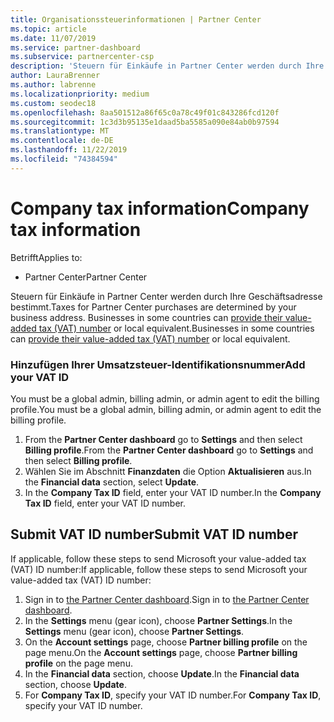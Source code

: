 ```yaml
---
title: Organisationssteuerinformationen | Partner Center
ms.topic: article
ms.date: 11/07/2019
ms.service: partner-dashboard
ms.subservice: partnercenter-csp
description: 'Steuern für Einkäufe in Partner Center werden durch Ihre Geschäftsadresse bestimmt. Unternehmen in einigen Ländern können ihre Umsatzsteuer-Identifikationsnummer bzw. die lokale Entsprechung angeben:'
author: LauraBrenner
ms.author: labrenne
ms.localizationpriority: medium
ms.custom: seodec18
ms.openlocfilehash: 8aa501512a86f65c0a78c49f01c843286fcd120f
ms.sourcegitcommit: 1c3d3b95135e1daad5ba5585a090e84ab0b97594
ms.translationtype: MT
ms.contentlocale: de-DE
ms.lasthandoff: 11/22/2019
ms.locfileid: "74384594"
---
```

# <a name="company-tax-information"></a><span data-ttu-id="2d999-104">Company tax information</span><span class="sxs-lookup"><span data-stu-id="2d999-104">Company tax information</span></span>

<span data-ttu-id="2d999-105">Betrifft</span><span class="sxs-lookup"><span data-stu-id="2d999-105">Applies to:</span></span>

- <span data-ttu-id="2d999-106">Partner Center</span><span class="sxs-lookup"><span data-stu-id="2d999-106">Partner Center</span></span>

<span data-ttu-id="2d999-107">Steuern für Einkäufe in Partner Center werden durch Ihre Geschäftsadresse bestimmt.</span><span class="sxs-lookup"><span data-stu-id="2d999-107">Taxes for Partner Center purchases are determined by your business address.</span></span> <span data-ttu-id="2d999-108">Businesses in some countries can [provide their value-added tax (VAT) number](#submit-vat-id-number) or local equivalent.</span><span class="sxs-lookup"><span data-stu-id="2d999-108">Businesses in some countries can [provide their value-added tax (VAT) number](#submit-vat-id-number) or local equivalent.</span></span>

### <a name="add-your-vat-id"></a><span data-ttu-id="2d999-109">Hinzufügen Ihrer Umsatzsteuer-Identifikationsnummer</span><span class="sxs-lookup"><span data-stu-id="2d999-109">Add your VAT ID</span></span>

<span data-ttu-id="2d999-110">You must be a global admin, billing admin, or admin agent to  edit the billing profile.</span><span class="sxs-lookup"><span data-stu-id="2d999-110">You must be a global admin, billing admin, or admin agent to  edit the billing profile.</span></span>

1.  <span data-ttu-id="2d999-111">From the **Partner Center dashboard** go to  **Settings** and then select **Billing profile**.</span><span class="sxs-lookup"><span data-stu-id="2d999-111">From the **Partner Center dashboard** go to  **Settings** and then select **Billing profile**.</span></span>
2.  <span data-ttu-id="2d999-112">Wählen Sie im Abschnitt **Finanzdaten** die Option **Aktualisieren** aus.</span><span class="sxs-lookup"><span data-stu-id="2d999-112">In the **Financial data** section, select **Update**.</span></span>
3.  <span data-ttu-id="2d999-113">In the **Company Tax ID** field, enter your VAT ID number.</span><span class="sxs-lookup"><span data-stu-id="2d999-113">In the **Company Tax ID** field, enter your VAT ID number.</span></span>

## <a name="submit-vat-id-number"></a><span data-ttu-id="2d999-114">Submit VAT ID number</span><span class="sxs-lookup"><span data-stu-id="2d999-114">Submit VAT ID number</span></span>

<span data-ttu-id="2d999-115">If applicable, follow these steps to send Microsoft your value-added tax (VAT) ID number:</span><span class="sxs-lookup"><span data-stu-id="2d999-115">If applicable, follow these steps to send Microsoft your value-added tax (VAT) ID number:</span></span>

1. <span data-ttu-id="2d999-116">Sign in to [the Partner Center dashboard](https://partner.microsoft.com/dashboard/).</span><span class="sxs-lookup"><span data-stu-id="2d999-116">Sign in to [the Partner Center dashboard](https://partner.microsoft.com/dashboard/).</span></span>
2. <span data-ttu-id="2d999-117">In the **Settings** menu (gear icon), choose **Partner Settings**.</span><span class="sxs-lookup"><span data-stu-id="2d999-117">In the **Settings** menu (gear icon), choose **Partner Settings**.</span></span>
3. <span data-ttu-id="2d999-118">On the **Account settings** page, choose **Partner billing profile** on the page menu.</span><span class="sxs-lookup"><span data-stu-id="2d999-118">On the **Account settings** page, choose **Partner billing profile** on the page menu.</span></span>
4. <span data-ttu-id="2d999-119">In the **Financial data** section, choose **Update**.</span><span class="sxs-lookup"><span data-stu-id="2d999-119">In the **Financial data** section, choose **Update**.</span></span>
5. <span data-ttu-id="2d999-120">For **Company Tax ID**, specify your VAT ID number.</span><span class="sxs-lookup"><span data-stu-id="2d999-120">For **Company Tax ID**, specify your VAT ID number.</span></span>

